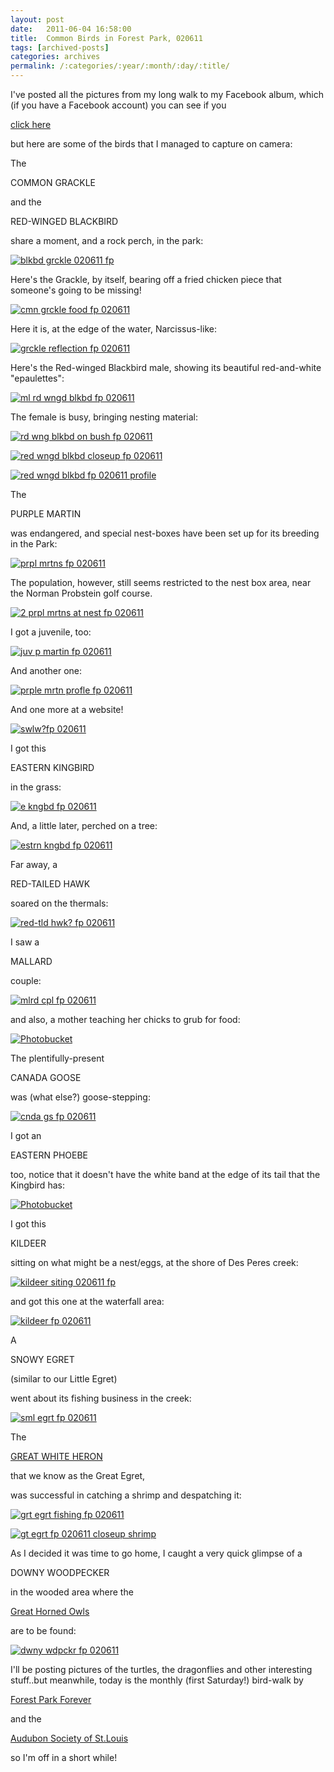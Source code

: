 ```yaml
---
layout: post
date:	2011-06-04 16:58:00
title:  Common Birds in Forest Park, 020611
tags: [archived-posts]
categories: archives
permalink: /:categories/:year/:month/:day/:title/
---
```

I've posted all the pictures from my long walk to my Facebook album, which (if you have a Facebook account) you can see if you

<a href="http://www.facebook.com/media/set/?set=a.10150199715378878.321101.587058877"> click  here </a>

but here are some of the birds that I managed to capture on camera:

The 

COMMON GRACKLE 

and the

RED-WINGED BLACKBIRD

share a moment, and a rock perch, in the park:

<a href="http://s1142.photobucket.com/albums/n602/Deepapctrsglr/?action=view&amp;current=IMG_0810.jpg" target="_blank"><img src="http://i1142.photobucket.com/albums/n602/Deepapctrsglr/IMG_0810.jpg" border="0" alt="blkbd grckle  020611 fp"></a>



Here's the Grackle, by itself, bearing off a fried chicken piece that someone's going to be missing!


<a href="http://s1142.photobucket.com/albums/n602/Deepapctrsglr/?action=view&amp;current=IMG_0677.jpg" target="_blank"><img src="http://i1142.photobucket.com/albums/n602/Deepapctrsglr/IMG_0677.jpg" border="0" alt="cmn grckle  food fp 020611"></a>

Here it is, at the edge of the water, Narcissus-like:

<a href="http://s1142.photobucket.com/albums/n602/Deepapctrsglr/?action=view&amp;current=IMG_0762.jpg" target="_blank"><img src="http://i1142.photobucket.com/albums/n602/Deepapctrsglr/IMG_0762.jpg" border="0" alt="grckle reflection fp 020611"></a>


Here's the Red-winged Blackbird male, showing its beautiful red-and-white "epaulettes":


<a href="http://s1142.photobucket.com/albums/n602/Deepapctrsglr/?action=view&amp;current=IMG_0694.jpg" target="_blank"><img src="http://i1142.photobucket.com/albums/n602/Deepapctrsglr/IMG_0694.jpg" border="0" alt="ml rd wngd blkbd fp 020611"></a>


<lj-cut text="more birds">


The female is busy, bringing nesting material:



<a href="http://s1142.photobucket.com/albums/n602/Deepapctrsglr/?action=view&amp;current=IMG_0705.jpg" target="_blank"><img src="http://i1142.photobucket.com/albums/n602/Deepapctrsglr/IMG_0705.jpg" border="0" alt="rd wng blkbd on bush fp 020611"></a>


<a href="http://s1142.photobucket.com/albums/n602/Deepapctrsglr/?action=view&amp;current=IMG_0732-1.jpg" target="_blank"><img src="http://i1142.photobucket.com/albums/n602/Deepapctrsglr/IMG_0732-1.jpg" border="0" alt="red wngd blkbd closeup fp 020611"></a>


<a href="http://s1142.photobucket.com/albums/n602/Deepapctrsglr/?action=view&amp;current=IMG_0739.jpg" target="_blank"><img src="http://i1142.photobucket.com/albums/n602/Deepapctrsglr/IMG_0739.jpg" border="0" alt="red wngd blkbd fp 020611 profile"></a>


The 

PURPLE MARTIN

was endangered, and special nest-boxes have been set up for its breeding in the Park:


<a href="http://s1142.photobucket.com/albums/n602/Deepapctrsglr/?action=view&amp;current=IMG_0708.jpg" target="_blank"><img src="http://i1142.photobucket.com/albums/n602/Deepapctrsglr/IMG_0708.jpg" border="0" alt="prpl mrtns fp 020611"></a>

The population, however, still seems restricted to the nest box area, near the Norman Probstein golf course.


<a href="http://s1142.photobucket.com/albums/n602/Deepapctrsglr/?action=view&amp;current=IMG_0711.jpg" target="_blank"><img src="http://i1142.photobucket.com/albums/n602/Deepapctrsglr/IMG_0711.jpg" border="0" alt="2 prpl mrtns at nest fp 020611"></a>

I got a juvenile, too:

<a href="http://s1142.photobucket.com/albums/n602/Deepapctrsglr/?action=view&amp;current=IMG_0713.jpg" target="_blank"><img src="http://i1142.photobucket.com/albums/n602/Deepapctrsglr/IMG_0713.jpg" border="0" alt="juv p martin fp 020611"></a>

And another one:


<a href="http://s1142.photobucket.com/albums/n602/Deepapctrsglr/?action=view&amp;current=IMG_0718.jpg" target="_blank"><img src="http://i1142.photobucket.com/albums/n602/Deepapctrsglr/IMG_0718.jpg" border="0" alt="prple mrtn profle fp 020611"></a>


And one more at a website!


<a href="http://s1142.photobucket.com/albums/n602/Deepapctrsglr/?action=view&amp;current=IMG_0783.jpg" target="_blank"><img src="http://i1142.photobucket.com/albums/n602/Deepapctrsglr/IMG_0783.jpg" border="0" alt="swlw?fp 020611"></a>


I got this 

EASTERN KINGBIRD

in the grass:

<a href="http://s1142.photobucket.com/albums/n602/Deepapctrsglr/?action=view&amp;current=IMG_0740.jpg" target="_blank"><img src="http://i1142.photobucket.com/albums/n602/Deepapctrsglr/IMG_0740.jpg" border="0" alt="e kngbd fp 020611"></a>

And, a little later, perched on a tree:

<a href="http://s1142.photobucket.com/albums/n602/Deepapctrsglr/?action=view&amp;current=IMG_0775.jpg" target="_blank"><img src="http://i1142.photobucket.com/albums/n602/Deepapctrsglr/IMG_0775.jpg" border="0" alt="estrn kngbd fp 020611"></a>



Far away, a

RED-TAILED HAWK

soared on the thermals:


<a href="http://s1142.photobucket.com/albums/n602/Deepapctrsglr/?action=view&amp;current=IMG_0752.jpg" target="_blank"><img src="http://i1142.photobucket.com/albums/n602/Deepapctrsglr/IMG_0752.jpg" border="0" alt="red-tld hwk? fp 020611"></a>


I saw a 

MALLARD

couple:

<a href="http://s1142.photobucket.com/albums/n602/Deepapctrsglr/?action=view&amp;current=IMG_0817.jpg" target="_blank"><img src="http://i1142.photobucket.com/albums/n602/Deepapctrsglr/IMG_0817.jpg" border="0" alt="mlrd cpl fp 020611"></a>


and also, a mother teaching her chicks to grub for food:


<a href="http://s1142.photobucket.com/albums/n602/Deepapctrsglr/?action=view&amp;current=IMG_0758.jpg" target="_blank"><img src="http://i1142.photobucket.com/albums/n602/Deepapctrsglr/IMG_0758.jpg" border="0" alt="Photobucket"></a>


The plentifully-present

CANADA GOOSE 

was (what else?) goose-stepping:


<a href="http://s1142.photobucket.com/albums/n602/Deepapctrsglr/?action=view&amp;current=IMG_0779-1.jpg" target="_blank"><img src="http://i1142.photobucket.com/albums/n602/Deepapctrsglr/IMG_0779-1.jpg" border="0" alt="cnda gs fp 020611"></a>


I got an 

EASTERN PHOEBE

too, notice that it doesn't have the white band at the edge of its tail that the Kingbird has:


<a href="http://s1142.photobucket.com/albums/n602/Deepapctrsglr/?action=view&amp;current=IMG_0800.jpg" target="_blank"><img src="http://i1142.photobucket.com/albums/n602/Deepapctrsglr/IMG_0800.jpg" border="0" alt="Photobucket"></a>


I got this 

KILDEER

sitting on what might be a nest/eggs, at the shore of Des Peres creek:

<a href="http://s1142.photobucket.com/albums/n602/Deepapctrsglr/?action=view&amp;current=IMG_0807.jpg" target="_blank"><img src="http://i1142.photobucket.com/albums/n602/Deepapctrsglr/IMG_0807.jpg" border="0" alt="kildeer siting  020611 fp"></a>


and got this one at the waterfall area:


<a href="http://s1142.photobucket.com/albums/n602/Deepapctrsglr/?action=view&amp;current=IMG_0832.jpg" target="_blank"><img src="http://i1142.photobucket.com/albums/n602/Deepapctrsglr/IMG_0832.jpg" border="0" alt="kildeer fp 020611"></a>


A

SNOWY EGRET

(similar to our Little Egret)

went about its fishing business in the creek:


<a href="http://s1142.photobucket.com/albums/n602/Deepapctrsglr/?action=view&amp;current=IMG_0827.jpg" target="_blank"><img src="http://i1142.photobucket.com/albums/n602/Deepapctrsglr/IMG_0827.jpg" border="0" alt="sml egrt fp 020611"></a>

The 

<a href="http://en.wikipedia.org/wiki/Great_Egret"> GREAT WHITE HERON  </a>

that we know as the Great Egret,

was  successful in catching a shrimp and despatching it:

<a href="http://s1142.photobucket.com/albums/n602/Deepapctrsglr/?action=view&amp;current=IMG_0848.jpg" target="_blank"><img src="http://i1142.photobucket.com/albums/n602/Deepapctrsglr/IMG_0848.jpg" border="0" alt="grt egrt fishing fp 020611"></a>



<a href="http://s1142.photobucket.com/albums/n602/Deepapctrsglr/?action=view&amp;current=IMG_0853.jpg" target="_blank"><img src="http://i1142.photobucket.com/albums/n602/Deepapctrsglr/IMG_0853.jpg" border="0" alt="gt egrt fp 020611 closeup shrimp"></a>


As I decided it was time to go home, I caught a very quick glimpse of a

DOWNY WOODPECKER

in the wooded area where the 

<a href="http://deponti.livejournal.com/818888.html"> Great Horned Owls </a>

 are to be found:


<a href="http://s1142.photobucket.com/albums/n602/Deepapctrsglr/?action=view&amp;current=IMG_0861.jpg" target="_blank"><img src="http://i1142.photobucket.com/albums/n602/Deepapctrsglr/IMG_0861.jpg" border="0" alt="dwny wdpckr fp 020611"></a>

</lj-cut>

I'll be posting pictures of the turtles, the dragonflies and other interesting stuff..but meanwhile, today is the monthly (first Saturday!) bird-walk by 

<a href="http://www.forestparkforever.org/"> Forest Park Forever </a>

and the

<a href="http://www.stlouisaudubon.org/index.php"> Audubon Society of St.Louis </a>

so I'm off in a short while!
